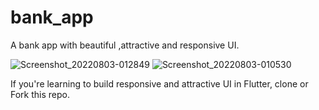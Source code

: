 # bank_app

A bank app with beautiful ,attractive and responsive UI.

![Screenshot_20220803-012849](https://user-images.githubusercontent.com/66758017/182499510-d4154cbd-d6cb-4a1a-aa9a-99f9c8413659.jpg)
![Screenshot_20220803-010530](https://user-images.githubusercontent.com/66758017/182497744-12a859bc-0d32-4112-81d2-e147ea62cc71.jpg)


If you're learning to build responsive and attractive UI in Flutter, clone or Fork this repo.

